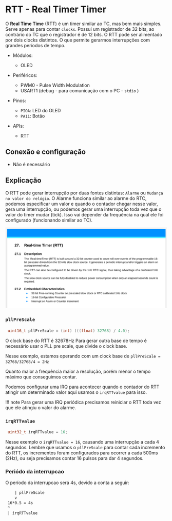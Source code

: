 # RTT - Real Timer Timer

O **Real Time Time** (RTT) é um timer similar ao TC, mas bem mais simples. Serve apenas para contar `clocks`. Possui um registrador de 32 bits, ao contrário do TC que o registrador é de 12 bits. O RTT pode ser alimentado por dois clocks distintos. O que permite gerarmos interrupções com grandes períodos de tempo.

- Módulos: 
    - OLED
    
- Periféricos:
    - PWM0 - Pulse Width Modulation
    - USART1 (debug - para comunicação com o PC - `stdio` )
    
- Pinos:
    - `PIOA`: LED do OLED
    - `PA11`: Botão
 
- APIs:
    - RTT

## Conexão e configuração

- Não é necessário

## Explicação

O RTT pode gerar interrupção por duas fontes distintas: `Alarme` ou `Mudança no valor do relógio`. O Alarme funciona similar ao alarme do RTC, podemos especificar um valor e quando o contador chegar nesse valor, gera uma interrupção, ou podemos gerar uma interrupção toda vez que o valor do timer mudar (tick). Isso vai depender da frequência na qual ele foi configurado (funcionando similar ao TC).

![](doc/rtt.png)


### `pllPreScale`

``` c
 uint16_t pllPreScale = (int) (((float) 32768) / 4.0);
```

O clock base do RTT é 32678Hz Para gerar outra base de tempo é necessário usar o PLL pre scale, que divide o clock base.

Nesse exemplo, estamos operando com um clock base de `pllPreScale = 32768/32768/4 = 2Hz`

Quanto maior a frequência maior a resolução, porém menor o tempo máximo que conseguimos contar.
    
Podemos configurar uma IRQ para acontecer quando o contador do RTT atingir um determinado valor aqui usamos o `irqRTTvalue` para isso.

!!! note
    Para gerar uma IRQ periódica precisamos reiniciar o RTT toda vez que ele atingiu o valor do alarme.
       
### `irqRTTvalue`

``` c
 uint32_t irqRTTvalue = 16;
```

Nesse exemplo o `irqRTTvalue = 16`, causando uma interrupção a cada 4 segundos. Lembre que usamos o `pllPreScale` para contar cada incremento do RTT, os incrementos foram configurados para ocorrer a cada 500ms (2Hz), ou seja precisamos contar 16 pulsos para dar 4 segundos.  

### Periódo da interrupcao

O período da interrupcao será 4s, devido a conta a seguir:

```
    | pllPreScale
    v
 16*0.5 = 4s
 ^
 | irqRTTvalue
```    
